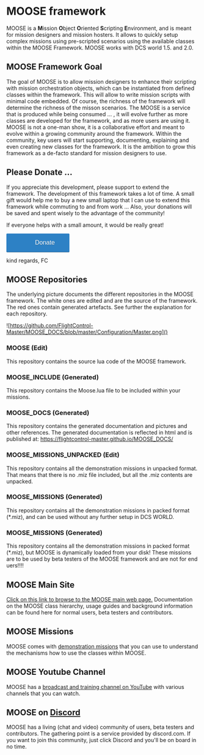 # MOOSE framework

MOOSE is a **M**ission **O**bject **O**riented **S**cripting **E**nvironment, and is meant for mission designers and mission hosters.
It allows to quickly setup complex missions using pre-scripted scenarios using the available classes within the MOOSE Framework.
MOOSE works with DCS world 1.5. and 2.0.

## MOOSE Framework Goal

The goal of MOOSE is to allow mission designers to enhance their scripting with mission orchestration objects, which can be instantiated from defined classes within the framework. This will allow to write mission scripts with minimal code embedded. Of course, the richness of the framework will determine the richness of the misson scenarios. 
The MOOSE is a service that is produced while being consumed ... , it will evolve further as more classes are developed for the framework, and as more users are using it.
MOOSE is not a one-man show, it is a collaborative effort and meant to evolve within a growing community around the framework.
Within the community, key users will start supporting, documenting, explaining and even creating new classes for the framework.
It is the ambition to grow this framework as a de-facto standard for mission designers to use.

## Please Donate ...

If you appreciate this development, please support to extend the framework. The development of this framework takes a lot of time.
A small gift would help me to buy a new small laptop that I can use to extend this framework while commuting to and from work ...
Also, your donations will be saved and spent wisely to the advantage of the community! 

If everyone helps with a small amount, it would be really great!

<a class="dbox-donation-button" href="https://donorbox.org/fund-github-subscriptionfor-moose" style="background:#2d81c5 url(https://d1iczxrky3cnb2.cloudfront.net/red_logo.png) no-repeat 37px center; color: #fff;text-decoration: none;font-family: Verdana,sans-serif;display: inline-block;font-size: 16px;padding: 15px 38px 15px 75px; -webkit-border-radius: 2px; -moz-border-radius: 2px; border-radius: 2px; box-shadow: 0 1px 0 0 #1f5a89; text-shadow: 0 1px rgba(0, 0, 0, 0.3);" >Donate</a>

kind regards,
FC
  
  
  
## MOOSE Repositories

The underlying picture documents the different repositories in the MOOSE framework. The white ones are edited and are the source of the framework.
The red ones contain generated artefacts. See further the explanation for each repository.

![https://github.com/FlightControl-Master/MOOSE_DOCS/blob/master/Configuration/Master.png]()
 
  
### MOOSE (Edit)

This repository contains the source lua code of the MOOSE framework.
  
  
### MOOSE_INCLUDE (Generated)

This repository contains the Moose.lua file to be included within your missions.
  
  
### MOOSE_DOCS (Generated)

This repository contains the generated documentation and pictures and other references. The generated documentation is reflected in html and is published at: https://flightcontrol-master.github.io/MOOSE_DOCS/
  
  
### MOOSE_MISSIONS_UNPACKED (Edit)

This repository contains all the demonstration missions in unpacked format. That means that there is no .miz file included, but all the .miz contents are unpacked.
  
  
### MOOSE_MISSIONS (Generated)

This repository contains all the demonstration missions in packed format (*.miz), and can be used without any further setup in DCS WORLD.
  
  
### MOOSE_MISSIONS (Generated)

This repository contains all the demonstration missions in packed format (*.miz), but MOOSE is dynamically loaded from your disk! These missions are to be used by beta testers of the MOOSE framework and are not for end uers!!!!
  
  
  
## MOOSE Main Site

[Click on this link to browse to the MOOSE main web page.](http://flightcontrol-master.github.io/MOOSE_DOCS)
Documentation on the MOOSE class hierarchy, usage guides and background information can be found here for normal users, beta testers and contributors.

## MOOSE Missions

MOOSE comes with [demonstration missions](https://github.com/FlightControl-Master/MOOSE_MISSIONS) that you can use to understand the mechanisms how to use the classes within MOOSE.

## MOOSE Youtube Channel

MOOSE has a [broadcast and training channel on YouTube](https://www.youtube.com/channel/UCjrA9j5LQoWsG4SpS8i79Qg) with various channels that you can watch.

## MOOSE on [Discord](https://discord.gg/yBPfxC6)

MOOSE has a living (chat and video) community of users, beta testers and contributors. The gathering point is a service provided by discord.com. If you want to join this community, just click Discord and you'll be on board in no time.

